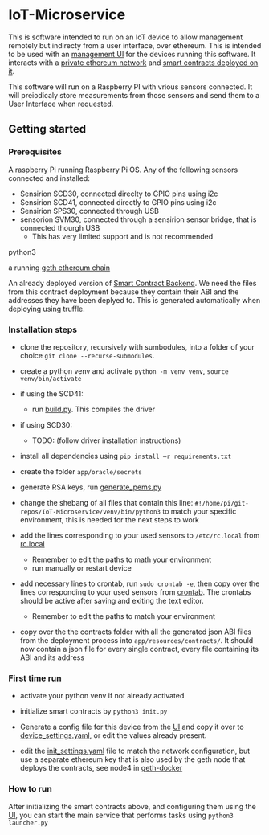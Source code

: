 # IoT-Microservice
This is software intended to run on an IoT device to allow management remotely but indirecty from a user interface, over ethereum.
This is intended to be used with an [management UI](https://github.com/vinicentus/flutter_iot_ui) for the devices running this software. It interacts with a [private ethereum network](https://github.com/vinicentus/geth-docker) and [smart contracts deployed on it](https://github.com/vinicentus/oracle-manager). 

This software will run on a Raspberry PI with vrious sensors connected. It will preiodicaly store measurements from those sensors and send them to a User Interface when requested.
## Getting started

### Prerequisites
A raspberry Pi running Raspberry Pi OS.
Any of the following sensors connected and installed:
* Sensirion SCD30, connected direclty to GPIO pins using i2c
* Sensirion SCD41, connected directly to GPIO pins using i2c
* Sensirion SPS30, connected through USB
* sensorion SVM30, connected through a sensirion sensor bridge, that is connected thourgh USB
    *  This has very limited support and is not recommended

python3

a running [geth ethereum chain](https://github.com/vinicentus/geth-docker)

An already deployed version of [Smart Contract Backend](https://github.com/vinicentus/oracle-manager). We need the files from this contract deployment because they contain their ABI and the addresses they have been deplyed to. This is generated automatically when deploying using truffle.

### Installation steps

* clone the repository, recursively with sumbodules, into a folder of your choice `git clone --recurse-submodules`.

* create a python venv and activate `python -m venv venv`, `source venv/bin/activate`

* if using the SCD41:
    * run [build.py](app/oracle/raspberry_pi_i2c_scd4x_python/build.py). This compiles the driver 

* if using SCD30:
    * TODO: (follow driver installation instructions)

* install all dependencies using `pip install –r requirements.txt`

* create the folder `app/oracle/secrets`

* generate RSA keys, run [generate_pems.py](app/oracle/generate_pems.py)

* change the shebang of all files that contain this line: `#!/home/pi/git-repos/IoT-Microservice/venv/bin/python3` to match your specific environment, this is needed for the next steps to work

* add the lines corresponding to your used sensors to `/etc/rc.local` from [rc.local](app/rc.local)
    * Remember to edit the paths to math your environment
    * run manually or restart device

* add necessary lines to crontab, run `sudo crontab -e`, then copy over the lines corresponding to your used sensors from [crontab](app/crontab). The crontabs should be active after saving and exiting the text editor.
    * Remember to edit the paths to match your environment

* copy over the the contracts folder with all the generated json ABI files from the deployment process into `app/resources/contracts/`. It should now contain a json file for every single contract, every file containing its ABI and its address

### First time run
* activate your python venv if not already activated

* initialize smart contracts by `python3 init.py`

* Generate a config file for this device from the [UI](https://github.com/vinicentus/flutter_iot_ui) and copy it over to [device_settings.yaml](app/resources/device_settings.yaml), or edit the values already present.

* edit the [init_settings.yaml](app/resources/init_settings.yaml) file to match the network configuration, but use a separate ethereum key that is also used by the geth node that deploys the contracts, see node4 in [geth-docker](https://github.com/vinicentus/geth-docker)
 
### How to run
After initializing the smart contracts above, and configuring them using the [UI](https://github.com/vinicentus/flutter_iot_ui), you can start the main service that performs tasks using `python3 launcher.py`